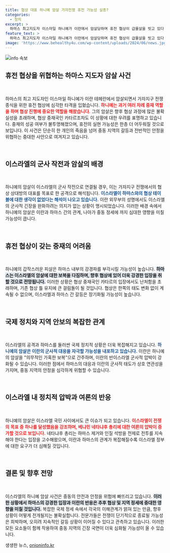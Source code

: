 ```yaml
---
title: 협상 대표 하니예 암살 가자전쟁 휴전 가능성 실종?
categories:
  - 정치
excerpt: >
  하마스 최고지도자 이스마일 하니예가 이란에서 암살당하며 휴전 협상이 급물살을 빗고 있다. 중재국 카타르는 암살 이후 협상 성공은 어려워질 것이라 경고하며 긴장감이 더해지고 있다. 하니예의 죽음이 하마스 내부의 강경파를 부각시키고, 불안정한 중동 정세에 어둡고 힘든 미래를 예고하고 있다.
feature_text: >
  하마스 최고지도자 이스마일 하니예가 이란에서 암살당하며 휴전 협상이 급물살을 빗고 있다. 중재국 카타르는 암살 이후 협상 성공은 어려워질 것이라 경고하며 긴장감이 더해지고 있다. 하니예의 죽음이 하마스 내부의 강경파를 부각시키고, 불안정한 중동 정세에 어둡고 힘든 미래를 예고하고 있다.
image: 'https://www.behealthy4u.com/wp-content/uploads/2024/06/news.jpg'
---
```


<p><img src="https://www.behealthy4u.com/wp-content/uploads/2024/06/news.jpg" alt="info 속보" /></p>

<h2 data-ke-size="size26">휴전 협상을 위협하는 하마스 지도자 암살 사건</h2>

<p data-ke-size="size16">&nbsp;</p>  

<p>하마스의 최고 지도자인 이스마일 하니예가 이란 테헤란에서 암살되면서 가자지구 전쟁 종식을 위한 휴전 협상에 심각한 타격을 입혔습니다. <b><span style="color: #ee2323;">하니예는 과거 여러 차례 중재 역할을 하며 협상 진행에 중요한 역할을 해왔습니다.</span></b> 그의 암살은 향후 협상 과정에 많은 불확실성을 초래하며, 협상 중재국인 카타르조차도 이 상황에 대한 우려를 표명하고 있습니다. 중재의 성공 여부가 불투명해졌으며, 휴전의 실현 가능성은 한층 더 어두워질 것으로 보입니다. 이 사건은 단순히 한 개인의 죽음을 넘어 중동 지역의 갈등과 전반적인 안정을 위협하는 중대한 사안으로 여겨지고 있습니다.</p>

<p data-ke-size="size16">&nbsp;</p>  

<h2 data-ke-size="size26">이스라엘의 군사 작전과 암살의 배경</h2>

<p data-ke-size="size16">&nbsp;</p>  

<p>하니예의 암살이 이스라엘의 군사 작전으로 연결될 경우, 이는 가자지구 전쟁에서의 협상 상대방의 대표를 목표로 한 공격으로 해석됩니다. <b><span style="color: #1a5490;">이스라엘이 하마스와의 협상 테이블에 대한 생각이 없었다는 해석이 나오고 있습니다.</span></b> 이란 외무부의 성명에서도 이스라엘의 군사적 긴장을 완화하려는 의지가 없는 상황이 명시되었습니다. 이러한 배경 속에서 하니예의 암살은 이란과 하마스 간의 관계, 나아가 중동 정세에 까지 심대한 영향을 미칠 가능성이 큽니다.</p>

<p data-ke-size="size16">&nbsp;</p>  

<h2 data-ke-size="size26">휴전 협상이 갖는 중재의 어려움</h2>

<p data-ke-size="size16">&nbsp;</p>  

<p>하니예의 갑작스러운 피살은 하마스 내부의 강경파를 부각시킬 가능성이 높습니다. <b><span style="background-color: #21538527;">하마스는 이스라엘의 암살에 대한 보복을 다짐하며, 향후 협상에 있어 더욱 강경한 입장을 취할 것으로 전망됩니다.</span></b> 이러한 상황은 협상 중재국인 카타르의 입장에서도 난처함을 초래하며, 기존 협상 틀 유지에 큰 걸림돌이 될 것입니다. 협상은 한쪽의 태도 변화 없이 계속될 수 없으며, 이스라엘과 하마스 간 갈등은 장기화될 가능성이 높습니다.</p>

<p data-ke-size="size16">&nbsp;</p>  

<h2 data-ke-size="size26">국제 정치와 지역 안보의 복잡한 관계</h2>

<p data-ke-size="size16">&nbsp;</p>  

<p>이스라엘의 공격과 하마스를 둘러싼 국제 정치적 상황은 더욱 복잡해지고 있습니다. <b><span style="color: #1a5490;">하니예의 암살은 이란의 군사적 대응을 자극할 가능성을 내포하고 있습니다.</span></b> 이란은 하니예의 암살을 "의무적인 가혹한 보복"으로 간주하며, 이란의 반이스라엘 군사적 압박이 강화될 수 있습니다. 이러한 점에서 하마스의 대응과 이란의 군사적 태도가 상호 연관성을 가지며, 중동 지역의 안정을 심각하게 위협할 수 있습니다.</p>

<p data-ke-size="size16">&nbsp;</p>  

<h2 data-ke-size="size26">이스라엘 내 정치적 압박과 여론의 반응</h2>

<p data-ke-size="size16">&nbsp;</p>  

<p>하니예의 암살은 이스라엘 국민 사이에서도 큰 이슈가 되고 있습니다. <b><span style="color: #ee2323;">이스라엘이 전쟁의 목표 중 하나를 달성했음을 강조하며, 베냐민 네타냐후 총리에 대한 여론의 압박이 증가할 것으로 보입니다.</span></b> 네타냐후 총리는 하마스 제거와 인질 석방을 전제로 전투를 지속해야 한다는 입장을 고수해왔으며, 이란과 하마스의 관계가 복잡해질수록 이스라엘 정부에 대한 요구가 더 심해질 것입니다.</p>

<p data-ke-size="size16">&nbsp;</p>  

<h2 data-ke-size="size26">결론 및 향후 전망</h2>

<p data-ke-size="size16">&nbsp;</p>  

<p>이스라엘의 하니예 암살 사건은 중동의 안전과 안정을 위험에 빠뜨리고 있습니다. <b><span style="background-color: #21538527;">이러한 상황에서 하마스의 강경한 입장과 이란의 반응은 추후 협상 및 지역 정세에 중대한 영향을 미칠 것입니다.</span></b> 복잡한 국제 정세 속에서 각국의 이해관계가 얽혀 있는 만큼, 향후 상황이 어떻게 전개될지는 불확실합니다. 전문가들은 전쟁이 단기적으로 종료될 가능성은 희박하며, 오히려 지속적인 갈등 상황이 이어질 수 있다고 관측하고 있습니다. 이러한 모든 요소들이 함께 작용하여 중동 지역의 긴장 국면이 더욱 심화될 가능성이 올 수 있습니다.</p>
생생한 뉴스, <a href="https://onioninfo.kr" rel="dofollow">onioninfo.kr</a>


